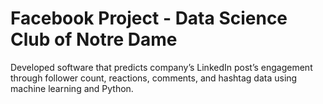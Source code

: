 # Facebook Project - Data Science Club of Notre Dame
Developed software that predicts company’s LinkedIn post’s engagement through follower count, reactions,  comments, and hashtag data using machine learning and Python.
